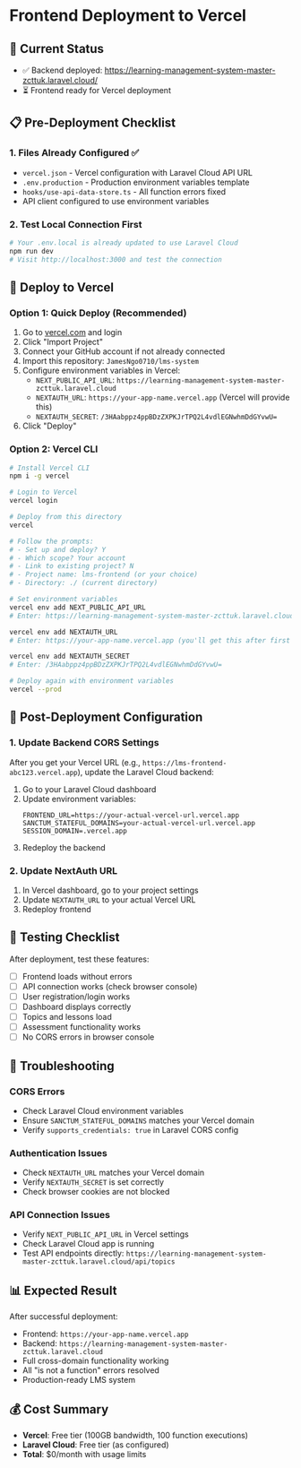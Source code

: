 # Frontend Deployment to Vercel

## 🎯 Current Status
- ✅ Backend deployed: https://learning-management-system-master-zcttuk.laravel.cloud/
- ⏳ Frontend ready for Vercel deployment

## 📋 Pre-Deployment Checklist

### 1. Files Already Configured ✅
- `vercel.json` - Vercel configuration with Laravel Cloud API URL
- `.env.production` - Production environment variables template
- `hooks/use-api-data-store.ts` - All function errors fixed
- API client configured to use environment variables

### 2. Test Local Connection First
```bash
# Your .env.local is already updated to use Laravel Cloud
npm run dev
# Visit http://localhost:3000 and test the connection
```

## 🚀 Deploy to Vercel

### Option 1: Quick Deploy (Recommended)
1. Go to [vercel.com](https://vercel.com) and login
2. Click "Import Project"
3. Connect your GitHub account if not already connected
4. Import this repository: `JamesNgo0710/lms-system`
5. Configure environment variables in Vercel:
   - `NEXT_PUBLIC_API_URL`: `https://learning-management-system-master-zcttuk.laravel.cloud`
   - `NEXTAUTH_URL`: `https://your-app-name.vercel.app` (Vercel will provide this)
   - `NEXTAUTH_SECRET`: `/3HAabppz4ppBDzZXPKJrTPQ2L4vdlEGNwhmDdGYvwU=`
6. Click "Deploy"

### Option 2: Vercel CLI
```bash
# Install Vercel CLI
npm i -g vercel

# Login to Vercel
vercel login

# Deploy from this directory
vercel

# Follow the prompts:
# - Set up and deploy? Y
# - Which scope? Your account
# - Link to existing project? N
# - Project name: lms-frontend (or your choice)
# - Directory: ./ (current directory)

# Set environment variables
vercel env add NEXT_PUBLIC_API_URL
# Enter: https://learning-management-system-master-zcttuk.laravel.cloud

vercel env add NEXTAUTH_URL  
# Enter: https://your-app-name.vercel.app (you'll get this after first deploy)

vercel env add NEXTAUTH_SECRET
# Enter: /3HAabppz4ppBDzZXPKJrTPQ2L4vdlEGNwhmDdGYvwU=

# Deploy again with environment variables
vercel --prod
```

## 🔧 Post-Deployment Configuration

### 1. Update Backend CORS Settings
After you get your Vercel URL (e.g., `https://lms-frontend-abc123.vercel.app`), update the Laravel Cloud backend:

1. Go to your Laravel Cloud dashboard
2. Update environment variables:
   ```
   FRONTEND_URL=https://your-actual-vercel-url.vercel.app
   SANCTUM_STATEFUL_DOMAINS=your-actual-vercel-url.vercel.app
   SESSION_DOMAIN=.vercel.app
   ```
3. Redeploy the backend

### 2. Update NextAuth URL
1. In Vercel dashboard, go to your project settings
2. Update `NEXTAUTH_URL` to your actual Vercel URL
3. Redeploy frontend

## 🧪 Testing Checklist

After deployment, test these features:
- [ ] Frontend loads without errors
- [ ] API connection works (check browser console)
- [ ] User registration/login works
- [ ] Dashboard displays correctly
- [ ] Topics and lessons load
- [ ] Assessment functionality works
- [ ] No CORS errors in browser console

## 🐛 Troubleshooting

### CORS Errors
- Check Laravel Cloud environment variables
- Ensure `SANCTUM_STATEFUL_DOMAINS` matches your Vercel domain
- Verify `supports_credentials: true` in Laravel CORS config

### Authentication Issues
- Check `NEXTAUTH_URL` matches your Vercel domain
- Verify `NEXTAUTH_SECRET` is set correctly
- Check browser cookies are not blocked

### API Connection Issues
- Verify `NEXT_PUBLIC_API_URL` in Vercel settings
- Check Laravel Cloud app is running
- Test API endpoints directly: `https://learning-management-system-master-zcttuk.laravel.cloud/api/topics`

## 📊 Expected Result

After successful deployment:
- Frontend: `https://your-app-name.vercel.app`
- Backend: `https://learning-management-system-master-zcttuk.laravel.cloud`
- Full cross-domain functionality working
- All "is not a function" errors resolved
- Production-ready LMS system

## 💰 Cost Summary
- **Vercel**: Free tier (100GB bandwidth, 100 function executions)
- **Laravel Cloud**: Free tier (as configured)
- **Total**: $0/month with usage limits